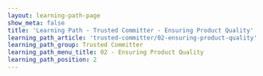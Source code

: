 ```yaml
---
layout: learning-path-page
show_meta: false
title: 'Learning Path - Trusted Committer - Ensuring Product Quality'
learning_path_article: 'trusted-committer/02-ensuring-product-quality'
learning_path_group: Trusted Committer
learning_path_menu_title: 02 - Ensuring Product Quality
learning_path_position: 2
---
```

